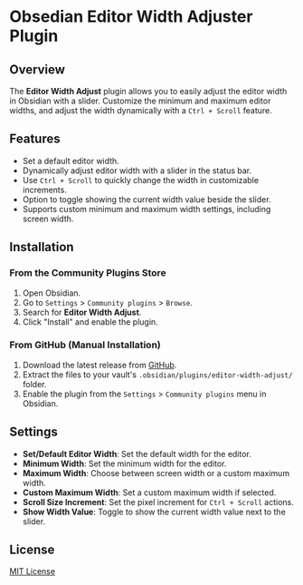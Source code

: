 # Obsedian Editor Width Adjuster Plugin

## Overview
The **Editor Width Adjust** plugin allows you to easily adjust the editor width in Obsidian with a slider. Customize the minimum and maximum editor widths, and adjust the width dynamically with a `Ctrl + Scroll` feature.

## Features
- Set a default editor width.
- Dynamically adjust editor width with a slider in the status bar.
- Use `Ctrl + Scroll` to quickly change the width in customizable increments.
- Option to toggle showing the current width value beside the slider.
- Supports custom minimum and maximum width settings, including screen width.

## Installation

### From the Community Plugins Store
1. Open Obsidian.
2. Go to `Settings` > `Community plugins` > `Browse`.
3. Search for **Editor Width Adjust**.
4. Click "Install" and enable the plugin.

### From GitHub (Manual Installation)
1. Download the latest release from [GitHub](https://github.com/your-github-username/editor-width-adjust).
2. Extract the files to your vault's `.obsidian/plugins/editor-width-adjust/` folder.
3. Enable the plugin from the `Settings` > `Community plugins` menu in Obsidian.

## Settings
- **Set/Default Editor Width**: Set the default width for the editor.
- **Minimum Width**: Set the minimum width for the editor.
- **Maximum Width**: Choose between screen width or a custom maximum width.
- **Custom Maximum Width**: Set a custom maximum width if selected.
- **Scroll Size Increment**: Set the pixel increment for `Ctrl + Scroll` actions.
- **Show Width Value**: Toggle to show the current width value next to the slider.

## License
[MIT License](https://github.com/shahedsalehi/Obsedian-Editor-Width-Adjuster/blob/master/LICENSE.md)